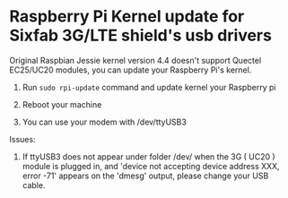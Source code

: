 # Raspberry Pi Kernel update for Sixfab 3G/LTE shield's usb drivers

Original Raspbian Jessie kernel version 4.4  doesn't support Quectel EC25/UC20 modules,  you can update your Raspberry Pi's kernel.

1. Run `sudo rpi-update` command and update kernel your Raspberry pi

2. Reboot your machine
  
3. You can use your modem with /dev/ttyUSB3

Issues:

1. If ttyUSB3 does not appear under folder /dev/ when the 3G ( UC20 ) module is plugged in, and 'device not accepting device address XXX, error -71'  appears on the 'dmesg' output, please change your USB cable.
